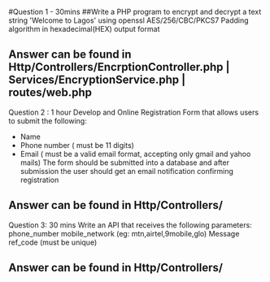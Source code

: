 #Question 1 - 30mins
##Write a PHP program to encrypt and decrypt a text string 'Welcome to Lagos' using openssl  AES/256/CBC/PKCS7 Padding algorithm in hexadecimal(HEX) output format
## Answer can be found in Http/Controllers/EncrptionController.php   | Services/EncryptionService.php  | routes/web.php


Question 2 : 1 hour
Develop and Online Registration Form  that allows users to submit the following:
- Name
- Phone number ( must be 11 digits)
- Email ( must be a valid email format, accepting only gmail and yahoo mails)
The  form should be submitted into a database and after submission the user should get an email notification confirming registration
## Answer can be found in Http/Controllers/




Question 3: 30 mins
Write an API that receives the following parameters:
phone_number
mobile_network (eg: mtn,airtel,9mobile,glo)
Message
ref_code (must be unique)

## Answer can be found in Http/Controllers/
